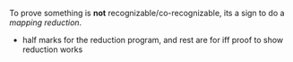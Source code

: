To prove something is **not** recognizable/co-recognizable, its a sign to do a *mapping reduction*.
- half marks for the reduction program, and rest are for iff proof to show reduction works

